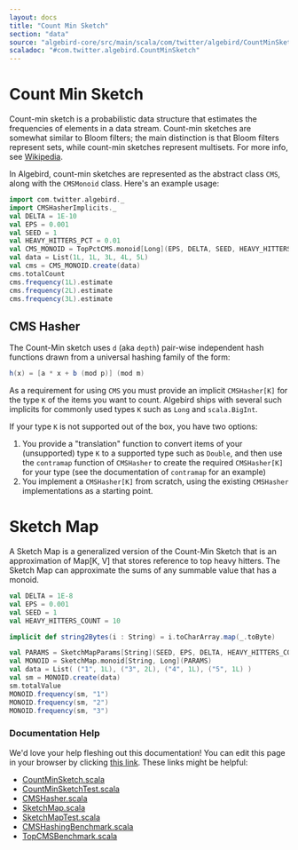 ```yaml
---
layout: docs
title: "Count Min Sketch"
section: "data"
source: "algebird-core/src/main/scala/com/twitter/algebird/CountMinSketch.scala"
scaladoc: "#com.twitter.algebird.CountMinSketch"
---
```


# Count Min Sketch

Count-min sketch is a probabilistic data structure that estimates the frequencies of elements in a data stream. Count-min sketches are somewhat similar to Bloom filters; the main distinction is that Bloom filters represent sets, while count-min sketches represent multisets. For more info, see [Wikipedia](https://en.wikipedia.org/wiki/Count%E2%80%93min_sketch).

In Algebird, count-min sketches are represented as the abstract class `CMS`, along with the `CMSMonoid` class. Here's an example usage:

```scala mdoc
import com.twitter.algebird._
import CMSHasherImplicits._
val DELTA = 1E-10
val EPS = 0.001
val SEED = 1
val HEAVY_HITTERS_PCT = 0.01
val CMS_MONOID = TopPctCMS.monoid[Long](EPS, DELTA, SEED, HEAVY_HITTERS_PCT)
val data = List(1L, 1L, 3L, 4L, 5L)
val cms = CMS_MONOID.create(data)
cms.totalCount
cms.frequency(1L).estimate
cms.frequency(2L).estimate
cms.frequency(3L).estimate
```

## CMS Hasher

The Count-Min sketch uses `d` (aka `depth`) pair-wise independent hash functions drawn from a universal hashing family of the form:

```scala
h(x) = [a * x + b (mod p)] (mod m)
```

As a requirement for using `CMS` you must provide an implicit `CMSHasher[K]` for the type `K` of the items you want to count. Algebird ships with several such implicits for commonly used types `K` such as `Long` and `scala.BigInt`.

If your type `K` is not supported out of the box, you have two options:

1. You provide a "translation" function to convert items of your (unsupported) type `K` to a supported type such as `Double`, and then use the `contramap` function of `CMSHasher` to create the required `CMSHasher[K]` for your type (see the documentation of `contramap` for an example)
2. You implement a `CMSHasher[K]` from scratch, using the existing `CMSHasher` implementations as a starting point.

# Sketch Map

A Sketch Map is a generalized version of the Count-Min Sketch that is an approximation of Map[K, V] that stores reference to top heavy hitters. The Sketch Map can approximate the sums of any summable value that has a monoid.

```scala mdoc:nest
val DELTA = 1E-8
val EPS = 0.001
val SEED = 1
val HEAVY_HITTERS_COUNT = 10

implicit def string2Bytes(i : String) = i.toCharArray.map(_.toByte)

val PARAMS = SketchMapParams[String](SEED, EPS, DELTA, HEAVY_HITTERS_COUNT)
val MONOID = SketchMap.monoid[String, Long](PARAMS)
val data = List( ("1", 1L), ("3", 2L), ("4", 1L), ("5", 1L) )
val sm = MONOID.create(data)
sm.totalValue
MONOID.frequency(sm, "1")
MONOID.frequency(sm, "2")
MONOID.frequency(sm, "3")
```

### Documentation Help

We'd love your help fleshing out this documentation! You can edit this page in your browser by clicking [this link](https://github.com/twitter/algebird/edit/develop/docs/src/main/tut/datatypes/approx/countminsketch.md). These links might be helpful:

- [CountMinSketch.scala](https://github.com/twitter/algebird/blob/develop/algebird-core/src/main/scala/com/twitter/algebird/CountMinSketch.scala)
- [CountMinSketchTest.scala](https://github.com/twitter/algebird/blob/develop/algebird-test/src/test/scala/com/twitter/algebird/CountMinSketchTest.scala)
- [CMSHasher.scala](https://github.com/twitter/algebird/blob/develop/algebird-core/src/main/scala/com/twitter/algebird/CMSHasher.scala)
- [SketchMap.scala](https://github.com/twitter/algebird/blob/develop/algebird-core/src/main/scala/com/twitter/algebird/SketchMap.scala)
- [SketchMapTest.scala](https://github.com/twitter/algebird/blob/develop/algebird-test/src/test/scala/com/twitter/algebird/SketchMapTest.scala)
- [CMSHashingBenchmark.scala](https://github.com/twitter/algebird/blob/develop/algebird-benchmark/src/main/scala/com/twitter/algebird/benchmark/CMSHashingBenchmark.scala)
- [TopCMSBenchmark.scala](https://github.com/twitter/algebird/blob/develop/algebird-benchmark/src/main/scala/com/twitter/algebird/benchmark/TopCMSBenchmark.scala)
